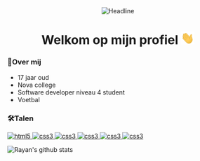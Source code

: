 <div align=center>
        <img src="https://readme-typing-svg.herokuapp.com?color=%236FDA44&size=32&center=true&vCenter=true&width=600&height=50&lines=Hoi,+ik+ben+Rayan;Software+Developer+Student;17+jaar+oud" alt="Headline" />
    </div>
<h1 align="center">Welkom op mijn profiel <img src="https://raw.githubusercontent.com/ABSphreak/ABSphreak/master/gifs/Hi.gif" width="30px"> </h1>
<div align=center>
<div align=left>

### 🧭Over mij


- 17 jaar oud
- Nova college
- Software developer niveau 4 student
- Voetbal 


<h3 align="left">🛠️Talen</h3>
<p align="left">
  <a href="https://www.w3.org/html/" target="_blank"> 
    <img src="https://img.shields.io/badge/html-E34F26.svg?style=for-the-badge&logo=html5&logoColor=white"
      alt="html5"/> 
  </a>
  <a href="https://www.w3schools.com/css/" target="_blank">
    <img src="https://img.shields.io/badge/css-1572B6.svg?style=for-the-badge&logo=css3&logoColor=white"
      alt="css3"/>
  </a>
 <a href="https://www.w3schools.com/c#/" target="_blank">
  <img src="https://img.shields.io/badge/C%23-239120?style=for-the-badge&logo=c-sharp&logoColor=white"
      alt="css3"/>
  </a>
<a href="https://www.w3schools.com/php/" target="_blank">
  <img src="https://img.shields.io/badge/PHP-777BB4?style=for-the-badge&logo=php&logoColor=white"
      alt="css3"/>
  </a>
<a href="https://www.w3schools.com/MySQL/" target="_blank">
  <img src="https://img.shields.io/badge/MySQL-00000F?style=for-the-badge&logo=mysql&logoColor=white"
      alt="css3"/>
  </a>
<a href="https://www.w3schools.com/nodejs/" target="_blank">
  <img src="https://img.shields.io/badge/Node.js-43853D?style=for-the-badge&logo=node.js&logoColor=white"
      alt="css3"/>
  </a>

</p>


![Rayan's github stats](https://github-readme-stats.vercel.app/api?username=RayanK01&show_icons=true&theme=radical)
<div align=left>
